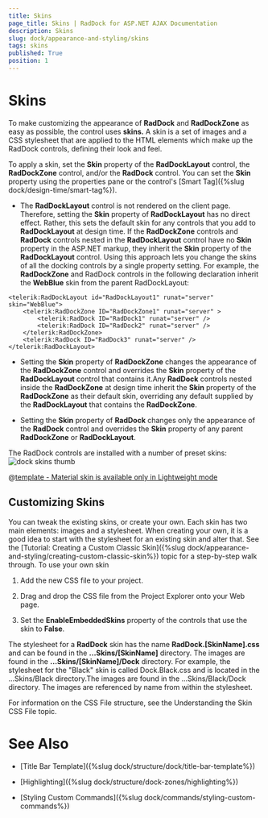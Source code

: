 ```yaml
---
title: Skins
page_title: Skins | RadDock for ASP.NET AJAX Documentation
description: Skins
slug: dock/appearance-and-styling/skins
tags: skins
published: True
position: 1
---
```


# Skins



To make customizing the appearance of **RadDock** and **RadDockZone** as easy as possible, the control uses **skins.** A skin is a set of images and a CSS stylesheet that are applied to the HTML elements which make up the RadDock controls, defining their look and feel.

To apply a skin, set the **Skin** property of the **RadDockLayout** control, the **RadDockZone** control, and/or the **RadDock** control. You can set the **Skin** property using the properties pane or the control's [Smart Tag]({%slug dock/design-time/smart-tag%}).

* The **RadDockLayout** control is not rendered on the client page. Therefore, setting the **Skin** property of **RadDockLayout** has no direct effect. Rather, this sets the default skin for any controls that you add to **RadDockLayout** at design time. If the **RadDockZone** controls and **RadDock** controls nested in the **RadDockLayout** control have no **Skin** property in the ASP.NET markup, they inherit the **Skin** property of the **RadDockLayout** control. Using this approach lets you change the skins of all the docking controls by a single property setting. For example, the **RadDockZone** and RadDock controls in the following declaration inherit the **WebBlue** skin from the parent RadDockLayout:

````ASP.NET
<telerik:RadDockLayout id="RadDockLayout1" runat="server" skin="WebBlue">  
    <telerik:RadDockZone ID="RadDockZone1" runat="server" >     
        <telerik:RadDock ID="RadDock1" runat="server" />     
        <telerik:RadDock ID="RadDock2" runat="server" />  
    </telerik:RadDockZone>  
    <telerik:RadDock ID="RadDock3" runat="server" />
</telerik:RadDockLayout>
````



* Setting the **Skin** property of **RadDockZone** changes the appearance of the **RadDockZone** control and overrides the **Skin** property of the **RadDockLayout** control that contains it.Any **RadDock** controls nested inside the **RadDockZone** at design time inherit the **Skin** property of the **RadDockZone** as their default skin, overriding any default supplied by the **RadDockLayout** that contains the **RadDockZone**.

* Setting the **Skin** property of **RadDock** changes only the appearance of the **RadDock** control and overrides the **Skin** property of any parent **RadDockZone** or **RadDockLayout**.

The RadDock controls are installed with a number of preset skins:![dock skins thumb](images/dock-skins.png) 


 @[template - Material skin is available only in Lightweight mode](/_templates/common/skins-notes.md#material-only-in-lightweight) 




## Customizing Skins

You can tweak the existing skins, or create your own. Each skin has two main elements: images and a stylesheet. When creating your own, it is a good idea to start with the stylesheet for an existing skin and alter that. See the [Tutorial: Creating a Custom Classic Skin]({%slug dock/appearance-and-styling/creating-custom-classic-skin%}) topic for a step-by-step walk through. To use your own skin

1. Add the new CSS file to your project.

1. Drag and drop the CSS file from the Project Explorer onto your Web page.

1. Set the **EnableEmbeddedSkins** property of the controls that use the skin to **False**.

The stylesheet for a **RadDock** skin has the name **RadDock.[SkinName].css** and can be found in the **...Skins/[SkinName]** directory. The images are found in the **...Skins/[SkinName]/Dock** directory. For example, the stylesheet for the "Black" skin is called Dock.Black.css and is located in the ...Skins/Black directory.The images are found in the ...Skins/Black/Dock directory. The images are referenced by name from within the stylesheet.

For information on the CSS File structure, see the Understanding the Skin CSS File topic.

# See Also

 * [Title Bar Template]({%slug dock/structure/dock/title-bar-template%})

 * [Highlighting]({%slug dock/structure/dock-zones/highlighting%})

 * [Styling Custom Commands]({%slug dock/commands/styling-custom-commands%})
